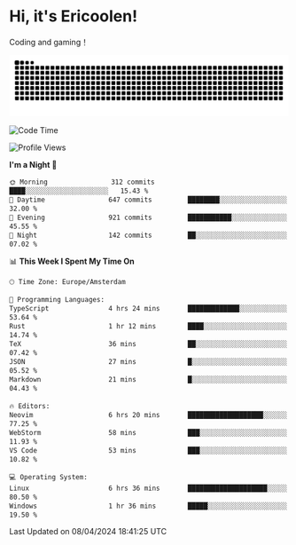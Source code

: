 # Hi, it's Ericoolen!
Coding and gaming！

<picture>
  <source media="(prefers-color-scheme: dark)" srcset="https://raw.githubusercontent.com/Eric-Song-Nop/Eric-Song-Nop/output/github-contribution-grid-snake-dark.svg">
  <source media="(prefers-color-scheme: light)" srcset="https://raw.githubusercontent.com/Eric-Song-Nop/Eric-Song-Nop/output/github-contribution-grid-snake.svg">
  <img alt="github contribution grid snake animation" src="https://raw.githubusercontent.com/Eric-Song-Nop/Eric-Song-Nop/output/github-contribution-grid-snake.svg">
</picture>

<!--START_SECTION:waka-->
![Code Time](http://img.shields.io/badge/Code%20Time-1%2C289%20hrs%2033%20mins-blue)

![Profile Views](http://img.shields.io/badge/Profile%20Views-0-blue)

**I'm a Night 🦉** 

```text
🌞 Morning                312 commits         ████░░░░░░░░░░░░░░░░░░░░░   15.43 % 
🌆 Daytime                647 commits         ████████░░░░░░░░░░░░░░░░░   32.00 % 
🌃 Evening                921 commits         ███████████░░░░░░░░░░░░░░   45.55 % 
🌙 Night                  142 commits         ██░░░░░░░░░░░░░░░░░░░░░░░   07.02 % 
```


📊 **This Week I Spent My Time On** 

```text
🕑︎ Time Zone: Europe/Amsterdam

💬 Programming Languages: 
TypeScript               4 hrs 24 mins       █████████████░░░░░░░░░░░░   53.64 % 
Rust                     1 hr 12 mins        ████░░░░░░░░░░░░░░░░░░░░░   14.74 % 
TeX                      36 mins             ██░░░░░░░░░░░░░░░░░░░░░░░   07.42 % 
JSON                     27 mins             █░░░░░░░░░░░░░░░░░░░░░░░░   05.52 % 
Markdown                 21 mins             █░░░░░░░░░░░░░░░░░░░░░░░░   04.43 % 

🔥 Editors: 
Neovim                   6 hrs 20 mins       ███████████████████░░░░░░   77.25 % 
WebStorm                 58 mins             ███░░░░░░░░░░░░░░░░░░░░░░   11.93 % 
VS Code                  53 mins             ███░░░░░░░░░░░░░░░░░░░░░░   10.82 % 

💻 Operating System: 
Linux                    6 hrs 36 mins       ████████████████████░░░░░   80.50 % 
Windows                  1 hr 36 mins        █████░░░░░░░░░░░░░░░░░░░░   19.50 % 
```


 Last Updated on 08/04/2024 18:41:25 UTC
<!--END_SECTION:waka-->
